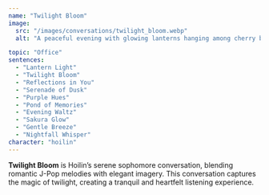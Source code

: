 ```yaml
---
name: "Twilight Bloom"
image:
  src: "/images/conversations/twilight_bloom.webp"
  alt: "A peaceful evening with glowing lanterns hanging among cherry blossoms, a soft purple-pink sky, and gentle reflections in a calm pond, evoking serenity and romance."

topic: "Office"
sentences:
  - "Lantern Light"
  - "Twilight Bloom"
  - "Reflections in You"
  - "Serenade of Dusk"
  - "Purple Hues"
  - "Pond of Memories"
  - "Evening Waltz"
  - "Sakura Glow"
  - "Gentle Breeze"
  - "Nightfall Whisper"
character: "hoilin"
---
```


**Twilight Bloom** is Hoilin’s serene sophomore conversation, blending romantic J-Pop melodies with elegant imagery. This conversation captures the magic of twilight, creating a tranquil and heartfelt listening experience.
